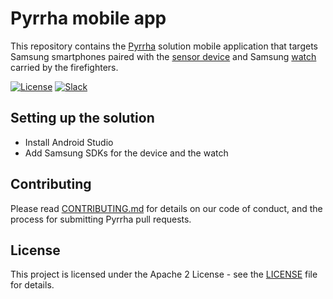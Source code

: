 # Pyrrha mobile app

This repository contains the [Pyrrha](https://github.com/Pyrrha-Platform/Pyrrha) solution mobile application that targets Samsung smartphones paired with the [sensor device](https://github.com/Pyrrha-Platform/Pyrrha-Firmware) and Samsung [watch](https://github.com/Pyrrha-Platform/Pyrrha-Watch-App) carried by the firefighters.

[![License](https://img.shields.io/badge/License-Apache2-blue.svg)](https://www.apache.org/licenses/LICENSE-2.0) [![Slack](https://img.shields.io/badge/Join-Slack-blue)](https://callforcode.org/slack)

## Setting up the solution

- Install Android Studio
- Add Samsung SDKs for the device and the watch

## Contributing

Please read [CONTRIBUTING.md](CONTRIBUTING.md) for details on our code of conduct, and the process for submitting Pyrrha pull requests.

## License

This project is licensed under the Apache 2 License - see the [LICENSE](LICENSE) file for details.
